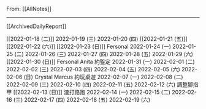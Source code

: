 From: [[AllNotes]]

---

[[ArchivedDailyReport]]


[[2022-01-18 (二)]]
2022-01-19 (三)
2022-01-20 (四)
[[2022-01-21 (五)]]
[[2022-01-22 (六)]] 
[[2022-01-23 (日)]] Fersonal
2022-01-24 (一)
2022-01-25 (二)
2022-01-26 (三)
2022-01-27 (四)
2022-01-28 (五)
2022-01-29 (六)
[[2022-01-30 (日)]] Fersonal Anita 約鍳定
2022-01-31 (一)
2022-02-01 (二)
2022-02-02 (三)
2022-02-03 (四)
2022-02-04 (五)
2022-02-05 (六)
2022-02-06 (日) Crystal Marcus 約玩桌遊
2022-02-07 (一)
2022-02-08 (二)
2022-02-09 (三)
2022-02-10 (四)
2022-02-11 (五)
2022-02-12 (六) 調整腳指甲
[[2022-02-13 (日)]] 渣打路跑
2022-02-14 (一)
2022-02-15 (二)
2022-02-16 (三)
2022-02-17 (四)
2022-02-18 (五)
2022-02-19 (六)